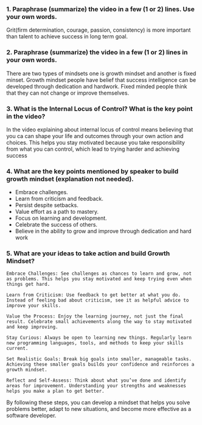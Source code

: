 ### 1. Paraphrase (summarize) the video in a few (1 or 2) lines. Use your own words.
Grit(firm determination, courage, passion, consistency) is more important than talent to achieve success in long term goal.
### 2. Paraphrase (summarize) the video in a few (1 or 2) lines in your own words.
There are two types of mindsets one is growth mindset and another is fixed minset. Growth mindset people have belief that success intelligence can be developed through dedication and hardwork. Fixed minded people think that they can not change or improve themselves.
### 3. What is the Internal Locus of Control? What is the key point in the video?
In the video explaining about internal locus of control means believing that you ca can shape your life and outcomes through your own action and choices. This helps you stay motivated because you take responsibility from what you can control, which lead to trying harder and achieving success
### 4. What are the key points mentioned by speaker to build growth mindset (explanation not needed).
* Embrace challenges.
* Learn from criticism and feedback.
* Persist despite setbacks.
* Value effort as a path to mastery.
* Focus on learning and development.
* Celebrate the success of others.
* Believe in the ability to grow and improve through dedication and hard work​
### 5. What are your ideas to take action and build Growth Mindset?
    Embrace Challenges: See challenges as chances to learn and grow, not as problems. This helps you stay motivated and keep trying even when things get hard.

    Learn from Criticism: Use feedback to get better at what you do. Instead of feeling bad about criticism, see it as helpful advice to improve your skills.

    Value the Process: Enjoy the learning journey, not just the final result. Celebrate small achievements along the way to stay motivated and keep improving.

    Stay Curious: Always be open to learning new things. Regularly learn new programming languages, tools, and methods to keep your skills current.

    Set Realistic Goals: Break big goals into smaller, manageable tasks. Achieving these smaller goals builds your confidence and reinforces a growth mindset.

    Reflect and Self-Assess: Think about what you’ve done and identify areas for improvement. Understanding your strengths and weaknesses helps you make a plan to get better.

By following these steps, you can develop a mindset that helps you solve problems better, adapt to new situations, and become more effective as a software developer.